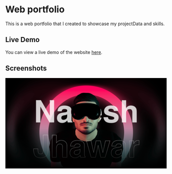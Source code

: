 # Web portfolio

This is a web portfolio that I created to showcase my projectData and skills.

## Live Demo

You can view a live demo of the website [here](https://nareshjhawar.in).

## Screenshots

![Screenshot 1](/assets/preview.png)
